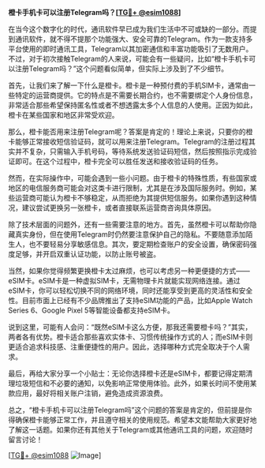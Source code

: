 **橙卡手机卡可以注册Telegram吗？[[TG💪+ @esim1088](https://t.me/s/esim1088)]**

在当今这个数字化的时代，通讯软件早已成为我们生活中不可或缺的一部分。而提到通讯软件，就不得不提那个功能强大、安全可靠的Telegram。作为一款支持多平台使用的即时通讯工具，Telegram以其加密通信和丰富功能吸引了无数用户。不过，对于初次接触Telegram的人来说，可能会有一些疑问，比如“橙卡手机卡可以注册Telegram吗？”这个问题看似简单，但实际上涉及到了不少细节。

首先，让我们来了解一下什么是橙卡。橙卡是一种预付费的手机SIM卡，通常由一些特定的运营商提供。它的特点是不需要长期合约，也不需要绑定个人身份信息，非常适合那些希望保持匿名性或者不想透露太多个人信息的人使用。正因为如此，橙卡在某些国家和地区非常受欢迎。

那么，橙卡能否用来注册Telegram呢？答案是肯定的！理论上来说，只要你的橙卡能够正常接收短信验证码，就可以用来注册Telegram。Telegram的注册过程其实并不复杂，只需输入手机号码，等待系统发送验证码短信，然后按照指示完成验证即可。在这个过程中，橙卡完全可以胜任发送和接收验证码的任务。

然而，在实际操作中，可能会遇到一些小问题。由于橙卡的特殊性质，有些国家或地区的电信服务商可能会对这类卡进行限制，尤其是在涉及国际服务时。例如，某些运营商可能认为橙卡不够稳定，从而拒绝为其提供短信服务。如果你遇到这种情况，建议尝试更换另一张橙卡，或者直接联系运营商咨询具体原因。

除了技术层面的问题外，还有一些需要注意的地方。首先，虽然橙卡可以帮助你隐藏真实身份，但在使用Telegram时仍然要注意保护自己的隐私。不要随意添加陌生人，也不要轻易分享敏感信息。其次，要定期检查账户的安全设置，确保密码强度足够，并开启双重认证功能，以防止账号被盗。

当然，如果你觉得频繁更换橙卡太过麻烦，也可以考虑另一种更便捷的方式——eSIM卡。eSIM卡是一种虚拟SIM卡，无需物理卡片就能实现网络连接。通过eSIM卡，你可以轻松切换不同的网络环境，同时还能享受到更高的灵活性和安全性。目前市面上已经有不少品牌推出了支持eSIM功能的产品，比如Apple Watch Series 6、Google Pixel 5等智能设备都支持eSIM卡。

说到这里，可能有人会问：“既然eSIM卡这么方便，那我还需要橙卡吗？”其实，两者各有优势。橙卡适合那些喜欢实体卡、习惯传统操作方式的人；而eSIM卡则更适合追求科技感、注重便捷性的用户。因此，选择哪种方式完全取决于个人需求。

最后，再给大家分享一个小贴士：无论你选择橙卡还是eSIM卡，都要记得定期清理垃圾短信和不必要的通知，以免影响正常使用体验。此外，如果长时间不使用某款应用，最好将相关账户注销，避免造成资源浪费。

总之，“橙卡手机卡可以注册Telegram吗”这个问题的答案是肯定的，但前提是你得确保橙卡能够正常工作，并且遵守相关的使用规范。希望本文能帮助大家更好地了解这一话题。如果你还有其他关于Telegram或其他通讯工具的问题，欢迎随时留言讨论！

[[TG💪+ @esim1088](https://t.me/s/esim1088) ![Image](https://i.postimg.cc/4NQfJmqS/Snipaste-2025-05-13-00-14-12.png)]